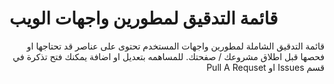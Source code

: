 # قائمة التدقيق لمطورين واجهات الويب

<p lang="ar" dir='rtl'>
قائمة التدقيق الشاملة لمطورين واجهات المستخدم تحتوى على عناصر قد تحتاجها او فحصها قبل اطلاق مشروعك / صفحتك.
للمساهمه بتعديل او اضافة يمكنك فتح تذكرة في قسم Issues  او Pull A Requset</p>

